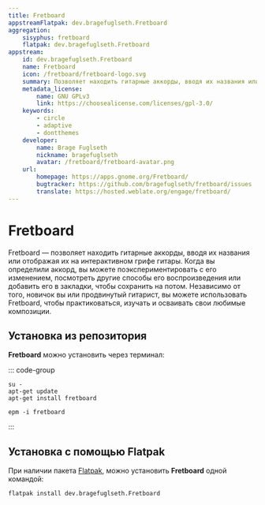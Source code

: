 ```yaml
---
title: Fretboard
appstreamFlatpak: dev.bragefuglseth.Fretboard
aggregation: 
    sisyphus: fretboard
    flatpak: dev.bragefuglseth.Fretboard
appstream:
    id: dev.bragefuglseth.Fretboard
    name: Fretboard
    icon: /fretboard/fretboard-logo.svg
    summary: Позволяет находить гитарные аккорды, вводя их названия или отображая их на интерактивном грифе гитары.
    metadata_license: 
        name: GNU GPLv3
        link: https://choosealicense.com/licenses/gpl-3.0/
    keywords: 
        - circle
        - adaptive
        - dontthemes
    developer: 
        name: Brage Fuglseth 
        nickname: bragefuglseth
        avatar: /fretboard/fretboard-avatar.png
    url: 
        homepage: https://apps.gnome.org/Fretboard/
        bugtracker: https://github.com/bragefuglseth/fretboard/issues
        translate: https://hosted.weblate.org/engage/fretboard/
---
```


# Fretboard

Fretboard — позволяет находить гитарные аккорды, вводя их названия или отображая их на интерактивном грифе гитары. Когда вы определили аккорд, вы можете поэкспериментировать с его изменением, посмотреть другие способы его воспроизведения или добавить его в закладки, чтобы сохранить на потом. Независимо от того, новичок вы или продвинутый гитарист, вы можете использовать Fretboard, чтобы практиковаться, изучать и осваивать свои любимые композиции.

## Установка из репозитория 

**Fretboard** можно установить через терминал:

::: code-group

```shell[apt-get]
su -
apt-get update
apt-get install fretboard
```
```shell[epm]
epm -i fretboard
```
:::

## Установка c помощью Flatpak

При наличии пакета [Flatpak](/flatpak), можно установить **Fretboard** одной командой:

```shell
flatpak install dev.bragefuglseth.Fretboard
```

<!--@include: ./parts/install/software-flatpak.md-->